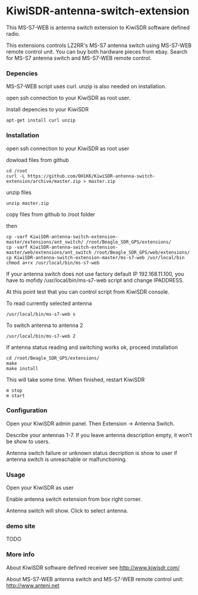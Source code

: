 # KiwiSDR-antenna-switch-extension

This MS-S7-WEB is antenna switch extension to KiwiSDR software defined radio.

This extensions controls LZ2RR's MS-S7 antenna switch using MS-S7-WEB remote control unit. You can buy both hardware pieces from ebay. Search for MS-S7 antenna switch and MS-S7-WEB remote control.

### Depencies

MS-S7-WEB script uses curl. unzip is also needed on installation.

open ssh connection to your KiwiSDR as root user.

Install depencies to your KiwiSDR

    apt-get install curl unzip

### Installation

open ssh connection to your KiwiSDR as root user

dowload files from github

    cd /root
    curl -L https://github.com/OH1KK/KiwiSDR-antenna-switch-extension/archive/master.zip > master.zip

unzip files

    unzip master.zip

copy files from github to /root folder

then

    cp -varf KiwiSDR-antenna-switch-extension-master/extensions/ant_switch/ /root/Beagle_SDR_GPS/extensions/
    cp -varf KiwiSDR-antenna-switch-extension-master/web/extensions/ant_switch /root/Beagle_SDR_GPS/web/extensions/
    cp KiwiSDR-antenna-switch-extension-master/ms-s7-web /usr/local/bin
    chmod a+rx /usr/local/bin/ms-s7-web

If your antenna switch does not use factory default IP 192.168.11.100, you have to mofidy 
/usr/local/bin/ms-s7-web script and change IPADDRESS. 

At this point test that you can control script from KiwiSDR console.

To read currently selected antenna 
  
    /usr/local/bin/ms-s7-web s

To switch antenna to antenna 2

    /usr/local/bin/ms-s7-web 2
   
If antenna status reading and switching works ok, proceed installation

    cd /root/Beagle_SDR_GPS/extensions/
    make
    make install

This will take some time. When finished, restart KiwiSDR

    m stop
    m start

### Configuration

Open your KiwiSDR admin panel. Then Extension -> Antenna Switch.

Describe your antennas 1-7. If you leave antenna description empty, it won't be show to users.

Antenna switch failure or unknown status decription is show to user if antenna switch is unreachable or malfunctioning. 

### Usage

Open your KiwiSDR as user

Enable antenna switch extension from box right corner.

Antenna switch will show. Click to select antenna.

### demo site

TODO

### More info
About KiwiSDR software defined receiver see http://www.kiwisdr.com/

About MS-S7-WEB antenna switch and MS-S7-WEB remote control unit: http://www.anteni.net

